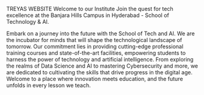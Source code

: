 TREYAS WEBSITE
Welcome to our Institute
Join the quest for tech excellence at the Banjara Hills Campus in Hyderabad - School of Technology & AI. 
                
Embark on a journey into the future with the School of Tech and AI. We are the incubator for minds that will shape the technological landscape of tomorrow.
Our commitment lies in providing cutting-edge professional training courses and state-of-the-art facilities, empowering students to harness the power of technology and artificial intelligence.
From exploring the realms of Data Science and AI to mastering Cybersecurity and more, we are dedicated to cultivating the skills that drive progress in the digital age. 
Welcome to a place where innovation meets education, and the future unfolds in every lesson we teach.
                
